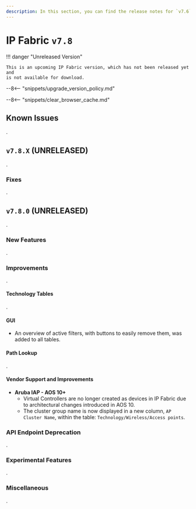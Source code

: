 ```yaml
---
description: In this section, you can find the release notes for `v7.6` releases.
---
```


# IP Fabric `v7.8`

!!! danger "Unreleased Version"

    This is an upcoming IP Fabric version, which has not been released yet and
    is not available for download.

--8<-- "snippets/upgrade_version_policy.md"

--8<-- "snippets/clear_browser_cache.md"

## Known Issues

.

## `v7.8.X` (UNRELEASED)

.

### Fixes

.

## `v7.8.0` (UNRELEASED)

.

### New Features

.

### Improvements

.

#### Technology Tables

.

#### GUI

- An overview of active filters, with buttons to easily remove them, was added to all tables.
 
#### Path Lookup

.

#### Vendor Support and Improvements

- **Aruba IAP - AOS 10+**
  - Virtual Controllers are no longer created as devices in IP Fabric due to architectural changes introduced in AOS 10.
  - The cluster group name is now displayed in a new column, `AP Cluster Name`, within the table: `Technology/Wireless/Access points`.

### API Endpoint Deprecation

.

### Experimental Features

.

### Miscellaneous

.
